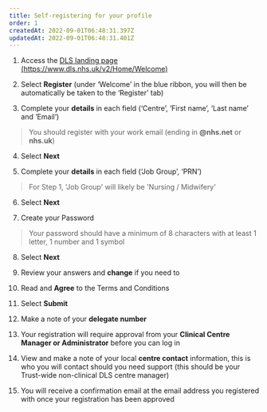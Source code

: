 ```yaml
---
title: Self-registering for your profile
order: 1
createdAt: 2022-09-01T06:48:31.397Z
updatedAt: 2022-09-01T06:48:31.401Z
---
```

1. Access the [DLS landing page (https://www.dls.nhs.uk/v2/Home/Welcome​)](https://www.dls.nhs.uk/v2/Home/Welcome​)

2. ​Select **Register** (under ‘Welcome’ in the blue ribbon, you will then be automatically be taken to the ‘Register’ tab)​

3. ​Complete your **details** in each field (‘Centre’, ‘First name’, ‘Last name’ and ‘Email’)​

> You should register with your work email (ending in **@nhs.net** or **nhs.uk**)

4. Select **Next​**

5. Complete your **details** in each field (‘Job Group’, ‘PRN’)​

> For Step 1, 'Job Group' will likely be 'Nursing / Midwifery'

6. Select **Next​**

7. ​Create your Password

> Your password should have a minimum of 8 characters with at least 1 letter, 1 number and 1 symbol​​​

8. Select **Next​**

9. Review your answers and **change** if you need to​

10. Read and **Agree** to the Terms and Conditions​

11. Select **Submit​**

12. Make a note of your **delegate number​**

13. Your registration will require approval from your **Clinical Centre Manager or Administrator** before you can log in​

14. View and make a note of your local **centre contact** information, this is who you will contact should you need support (this should be your Trust-wide non-clinical DLS centre manager)

15. You will receive a confirmation email at the email address you registered with once your registration has been approved